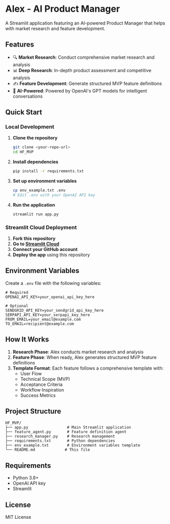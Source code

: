 # Alex - AI Product Manager

A Streamlit application featuring an AI-powered Product Manager that helps with market research and feature development.

## Features

- 🔍 **Market Research**: Conduct comprehensive market research and analysis
- 📊 **Deep Research**: In-depth product assessment and competitive analysis  
- ✍️ **Feature Development**: Generate structured MVP feature definitions
- 🤖 **AI-Powered**: Powered by OpenAI's GPT models for intelligent conversations

## Quick Start

### Local Development

1. **Clone the repository**
   ```bash
   git clone <your-repo-url>
   cd HF_MVP
   ```

2. **Install dependencies**
   ```bash
   pip install -r requirements.txt
   ```

3. **Set up environment variables**
   ```bash
   cp env_example.txt .env
   # Edit .env with your OpenAI API key
   ```

4. **Run the application**
   ```bash
   streamlit run app.py
   ```

### Streamlit Cloud Deployment

1. **Fork this repository**
2. **Go to [Streamlit Cloud](https://share.streamlit.io)**
3. **Connect your GitHub account**
4. **Deploy the app** using this repository

## Environment Variables

Create a `.env` file with the following variables:

```env
# Required
OPENAI_API_KEY=your_openai_api_key_here

# Optional
SENDGRID_API_KEY=your_sendgrid_api_key_here
SERPAPI_API_KEY=your_serpapi_key_here
FROM_EMAIL=your_email@example.com
TO_EMAIL=recipient@example.com
```

## How It Works

1. **Research Phase**: Alex conducts market research and analysis
2. **Feature Phase**: When ready, Alex generates structured MVP feature definitions
3. **Template Format**: Each feature follows a comprehensive template with:
   - User Flow
   - Technical Scope (MVP)
   - Acceptance Criteria
   - Workflow Inspiration
   - Success Metrics

## Project Structure

```
HF_MVP/
├── app.py                 # Main Streamlit application
├── feature_agent.py       # Feature definition agent
├── research_manager.py    # Research management
├── requirements.txt       # Python dependencies
├── env_example.txt        # Environment variables template
└── README.md             # This file
```

## Requirements

- Python 3.8+
- OpenAI API key
- Streamlit

## License

MIT License